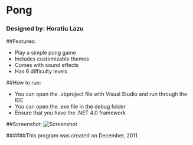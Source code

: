 # Pong
### Designed by: Horatiu Lazu

##Features:
* Play a simple pong game
* Includes customizable themes
* Comes with sound effects
* Has 6 difficulty levels

##How to run:
* You can open the .vbproject file with Visual Studio and run through the IDE
* You can open the .exe file in the debug folder
* Ensure that you have the .NET 4.0 framework

##Screenshot:
![Screenshot](http://www.horatiulazu.ca/software/images/Pong.png "Screenshot")

######This program was created on December, 2011.

